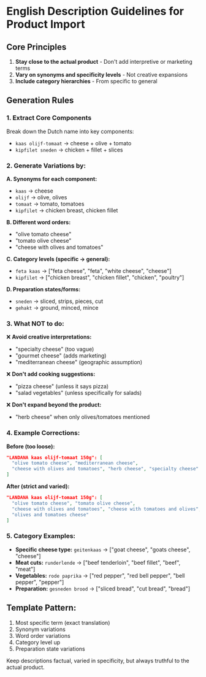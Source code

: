 # English Description Guidelines for Product Import

## Core Principles

1. **Stay close to the actual product** - Don't add interpretive or marketing terms
2. **Vary on synonyms and specificity levels** - Not creative expansions
3. **Include category hierarchies** - From specific to general

## Generation Rules

### 1. Extract Core Components
Break down the Dutch name into key components:
- `kaas olijf-tomaat` → cheese + olive + tomato
- `kipfilet sneden` → chicken + fillet + slices

### 2. Generate Variations by:

**A. Synonyms for each component:**
- `kaas` → cheese
- `olijf` → olive, olives
- `tomaat` → tomato, tomatoes
- `kipfilet` → chicken breast, chicken fillet

**B. Different word orders:**
- "olive tomato cheese" 
- "tomato olive cheese"
- "cheese with olives and tomatoes"

**C. Category levels (specific → general):**
- `feta kaas` → ["feta cheese", "feta", "white cheese", "cheese"]
- `kipfilet` → ["chicken breast", "chicken fillet", "chicken", "poultry"]

**D. Preparation states/forms:**
- `sneden` → sliced, strips, pieces, cut
- `gehakt` → ground, minced, mince

### 3. What NOT to do:

❌ **Avoid creative interpretations:**
- "specialty cheese" (too vague)
- "gourmet cheese" (adds marketing)
- "mediterranean cheese" (geographic assumption)

❌ **Don't add cooking suggestions:**
- "pizza cheese" (unless it says pizza)
- "salad vegetables" (unless specifically for salads)

❌ **Don't expand beyond the product:**
- "herb cheese" when only olives/tomatoes mentioned

### 4. Example Corrections:

**Before (too loose):**
```json
"LANDANA kaas olijf-tomaat 150g": [
  "olive tomato cheese", "mediterranean cheese", 
  "cheese with olives and tomatoes", "herb cheese", "specialty cheese"
]
```

**After (strict and varied):**
```json
"LANDANA kaas olijf-tomaat 150g": [
  "olive tomato cheese", "tomato olive cheese",
  "cheese with olives and tomatoes", "cheese with tomatoes and olives",
  "olives and tomatoes cheese"
]
```

### 5. Category Examples:

- **Specific cheese type:** `geitenkaas` → ["goat cheese", "goats cheese", "cheese"]
- **Meat cuts:** `runderlende` → ["beef tenderloin", "beef fillet", "beef", "meat"]
- **Vegetables:** `rode paprika` → ["red pepper", "red bell pepper", "bell pepper", "pepper"]
- **Preparation:** `gesneden brood` → ["sliced bread", "cut bread", "bread"]

## Template Pattern:
1. Most specific term (exact translation)
2. Synonym variations
3. Word order variations  
4. Category level up
5. Preparation state variations

Keep descriptions factual, varied in specificity, but always truthful to the actual product.